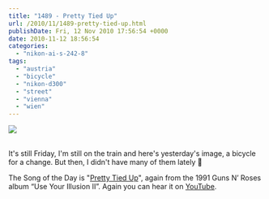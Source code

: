 ```yaml
---
title: "1489 - Pretty Tied Up"
url: /2010/11/1489-pretty-tied-up.html
publishDate: Fri, 12 Nov 2010 17:56:54 +0000
date: 2010-11-12 18:56:54
categories: 
  - "nikon-ai-s-242-8"
tags: 
  - "austria"
  - "bicycle"
  - "nikon-d300"
  - "street"
  - "vienna"
  - "wien"
---
```

<div class="container">
<div class="center"><a target="_blank" href="https://d25zfm9zpd7gm5.cloudfront.net/1200x1200/2010/20101111_084051_ps.jpg"><img src="https://d25zfm9zpd7gm5.cloudfront.net/0600x0600/2010/20101111_084051_ps.jpg" /></a></div>
</div>
<br />

It's still Friday, I'm still on the train and here's yesterday's image, a bicycle for a change. But then, I didn't have many of them lately 🙂

 The Song of the Day is "<a target="_blank" href="http://www.lyricsmode.com/lyrics/g/guns_n_roses/pretty_tied_up.html">Pretty Tied Up</a>", again from the 1991 Guns N’ Roses album “Use Your Illusion II”. Again you can hear it on <a target="_blank" href="http://www.youtube.com/watch?v=sFbujpjmTzs">YouTube</a>.

